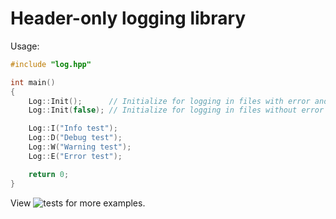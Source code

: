 # Header-only logging library

Usage:

```cpp
#include "log.hpp"

int main()
{
	Log::Init();      // Initialize for logging in files with error and exit handling.
	Log::Init(false); // Initialize for logging in files without error and exit handling.

	Log::I("Info test");
	Log::D("Debug test");
	Log::W("Warning test");
	Log::E("Error test");

	return 0;
}
```

View ![tests](tests) for more examples.


